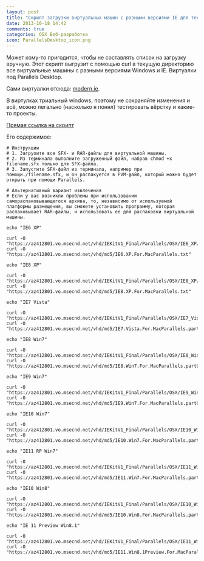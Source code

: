 ```yaml
---
layout: post
title: "Скрипт загрузки виртуальных машин с разными версиями IE для тестирования верстки"
date: 2013-10-18 14:42
comments: true
categories: OSX Веб-разработка
icon: ParallelsDesktop_icon.png
---
```

Может кому-то пригодится, чтобы не составлять список на загрузку вручную. Этот скрипт выгрузит с помощью curl в текущую директорию все виртуальные машины с разными версиями Windows и IE. Виртуалки под Parallels Desktop.

Сами виртуалки отсюда: [modern.ie](http://www.modern.ie/ru-ru/virtualization-tools#downloads).

В виртулках триальный windows, поэтому не сохраняйте изменения и всё, можно легально (насколько я понял) тестировать вёрстку и какие-то проекты.

[Прямая ссылка на скрипт](http://d.pr/n/snpa+)

Его содержимое:

```
# Инструкции
# 1. Загрузите все SFX- и RAR-файлы для виртуальной машины.
# 2. Из терминала выполните загруженный файл, набрав chmod +x filename.sfx только для SFX-файла.
# 3. Запустите SFX-файл из терминала, например при помощи./filename.sfx, и он распакуется в PVM-файл, который можно будет открыть при помощи Parallels.

# Альтернативный вариант извлечения
# Если у вас возникли проблемы при использовании самораспаковывающегося архива, то, независимо от используемой платформы размещения, вы сможете установить программу, которая распаковывает RAR-файлы, и использовать ее для распаковки виртуальной машины.

echo "IE6 XP"

curl -O "https://az412801.vo.msecnd.net/vhd/IEKitV1_Final/Parallels/OSX/IE6_XP/IE6.XP.For.MacParallels.sfx"
curl -O "https://az412801.vo.msecnd.net/vhd/md5/IE6.XP.For.MacParallels.txt"

echo "IE8 XP"

curl -O "https://az412801.vo.msecnd.net/vhd/IEKitV1_Final/Parallels/OSX/IE8_XP/IE8.XP.For.MacParallels.sfx"
curl -O "https://az412801.vo.msecnd.net/vhd/md5/IE8.XP.For.MacParallels.txt"

echo "IE7 Vista"

curl -O "https://az412801.vo.msecnd.net/vhd/IEKitV1_Final/Parallels/OSX/IE7_Vista/IE7.Vista.For.MacParallels.part0{1.sfx,2.rar,3.rar,4.rar}"
curl -O "https://az412801.vo.msecnd.net/vhd/md5/IE7.Vista.For.MacParallels.part0{1,2,3,4}.txt"

echo "IE8 Win7"

curl -O "https://az412801.vo.msecnd.net/vhd/IEKitV1_Final/Parallels/OSX/IE8_Win7/IE8.Win7.For.MacParallels.part0{1.sfx,2.rar,3.rar,4.rar}"
curl -O "https://az412801.vo.msecnd.net/vhd/md5/IE8.Win7.For.MacParallels.part0{1,2,3,4}.txt"

echo "IE9 Win7"

curl -O "https://az412801.vo.msecnd.net/vhd/IEKitV1_Final/Parallels/OSX/IE9_Win7/IE9.Win7.For.MacParallels.part0{1.sfx,2.rar,3.rar,4.rar}"
curl -O "https://az412801.vo.msecnd.net/vhd/md5/IE9.Win7.For.MacParallels.part0{1,2,3,4}.txt"

echo "IE10 Win7"

curl -O "https://az412801.vo.msecnd.net/vhd/IEKitV1_Final/Parallels/OSX/IE10_Win7/IE10.Win7.For.MacParallels.part0{1.sfx,2.rar,3.rar,4.rar}"
curl -O "https://az412801.vo.msecnd.net/vhd/md5/IE10.Win7.For.MacParallels.part0{1,2,3,4}.txt"

echo "IE11 RP Win7"

curl -O "https://az412801.vo.msecnd.net/vhd/IEKitV1_Final/Parallels/OSX/IE11_Win7_2/IE11.Win7.For.MacParallels.part0{1.sfx,2.rar,3.rar,4.rar}"
curl -O "https://az412801.vo.msecnd.net/vhd/md5/IE11.Win7.For.MacParallels.part0{1.sfx,2.rar,3.rar,4.rar}.2.txt"

echo "IE10 Win8"

curl -O "https://az412801.vo.msecnd.net/vhd/IEKitV1_Final/Parallels/OSX/IE10_Win8/IE10.Win8.For.MacParallels.part0{1.sfx,2.rar,3.rar,4.rar,5.rar}"
curl -O "https://az412801.vo.msecnd.net/vhd/md5/IE10.Win8.For.MacParallels.part0{1,2,3,4,5}.txt"

echo "IE 11 Preview Win8.1"

curl -O "https://az412801.vo.msecnd.net/vhd/IEKitV1_Final/Parallels/OSX/IE11_Win81/IE11.Win8.1Preview.For.MacParallels.part{1.sfx,2.rar,3.rar}"
curl -O "https://az412801.vo.msecnd.net/vhd/md5/IE11.Win8.1Preview.For.MacParallels.part{1.sfx,2.rar,3.rar}.txt"
```